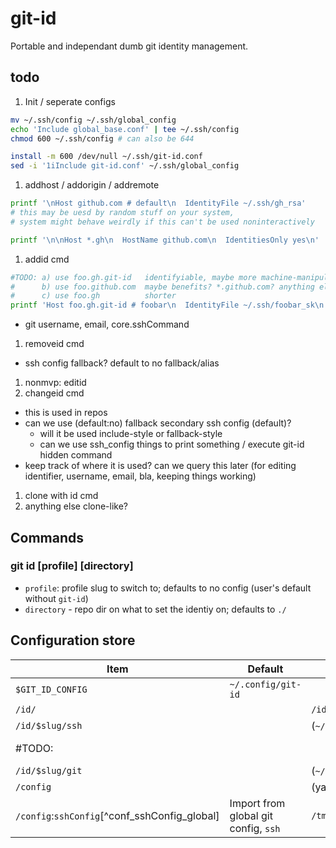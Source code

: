 # git-id
Portable and independant dumb git identity management.

## todo
1. Init / seperate configs
  ```sh
  mv ~/.ssh/config ~/.ssh/global_config
  echo 'Include global_base.conf' | tee ~/.ssh/config
  chmod 600 ~/.ssh/config # can also be 644

  install -m 600 /dev/null ~/.ssh/git-id.conf
  sed -i '1iInclude git-id.conf' ~/.ssh/global_config
  ```
1. addhost / addorigin / addremote
  ```sh
  printf '\nHost github.com # default\n  IdentityFile ~/.ssh/gh_rsa'
  # this may be uesd by random stuff on your system,
  # system might behave weirdly if this can't be used noninteractively

  printf '\n\nHost *.gh\n  HostName github.com\n  IdentitiesOnly yes\n' | tee -a ~/.ssh/git_alts.conf
  ```
1. addid cmd
  ```sh
  #TODO: a) use foo.gh.git-id   identifyiable, maybe more machine-manipulative
  #      b) use foo.github.com  maybe benefits? *.github.com? anything else?
  #      c) use foo.gh          shorter
  printf 'Host foo.gh.git-id # foobar\n  IdentityFile ~/.ssh/foobar_sk\n' | tee ~/.ssh/git_alts.conf
  ```
  - git username, email, core.sshCommand
1. removeid cmd
  - ssh config fallback? default to no fallback/alias
1. nonmvp: editid
1. changeid cmd
  - this is used in repos
  - can we use (default:no) fallback secondary ssh config (default)?
    - will it be used include-style or fallback-style
    - can we use ssh_config things to print something / execute git-id hidden command
  - keep track of where it is used? can we query this later (for editing identifier, username, email, bla, keeping things working)
1. clone with id cmd
1. anything else clone-like?
## Commands
### git id [profile] [directory]
 - `profile`: profile slug to switch to; defaults to no config (user's default without `git-id`)
 - `directory` - repo dir on what to set the identiy on; defaults to `./`

## Configuration store
| Item | Default | Example | Description |
| --- | --- | --- | --- |
| `$GIT_ID_CONFIG` | `~/.config/git-id` |     |     |
| `/id/` |     | `/id/foo/` | Profiles |
| `/id/$slug/ssh` |     | (`~/.ssh/config`) | sshconfig used with the identity |
| #TODO: |     |     | default values for core `git-id` operation |
| `/id/$slug/git` |     | (`~/.gitconfig`) | gitconfig used with the identity |
| `/config` |     | (yaml) | Configuration for `git-id` |
| `/config`:`sshConfig`\[^conf\_sshConfig\_global\] | Import from global git config, `ssh` | `/tmp/ssh -vvv` | `git-id` will append `-F ~/$GIT_ID_CONFIG/id/$slug/config` |
